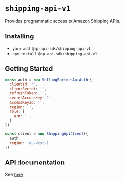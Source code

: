 # `shipping-api-v1`

Provides programmatic access to Amazon Shipping APIs.

## Installing

* `yarn add @sp-api-sdk/shipping-api-v1`
* `npm install @sp-api-sdk/shipping-api-v1`

## Getting Started

```javascript
const auth = new SellingPartnerApiAuth({
  clientId: '',
  clientSecret: '',
  refreshToken: '',
  secretAccessKey: '',
  accessKeyId: '',
  region: '',
  role: {
    arn: '',
  }
})

const client = new ShippingApiClient({
  auth,
  region: 'eu-west-1'
})
```

## API documentation

See [here](https://github.com/amzn/selling-partner-api-docs/tree/main/references/shipping-api/shipping.md)
